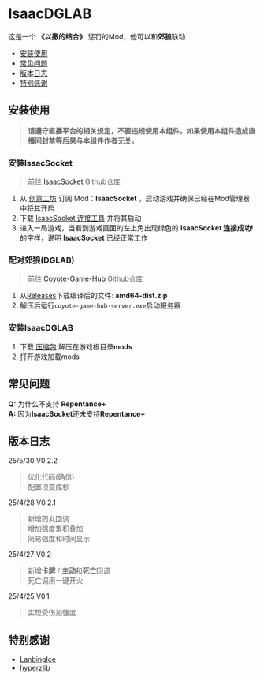 # IsaacDGLAB

这是一个 **《以撒的结合》** 惩罚的Mod，他可以和**郊狼**联动

  - [安装使用](#安装使用)
  - [常见问题](#常见问题)
  - [版本日志](#版本日志)
  - [特别感谢](#特别感谢)

## 安装使用

> **请遵守直播平台的相关规定，不要违规使用本组件，如果使用本组件造成直播间封禁等后果与本组件作者无关。**

  ### 安装IssacSocket

  > 前往 [IsaacSocket](https://github.com/LanbingIce/IsaacSocket-Mod) Github仓库 <br>
  1. 从 [创意工坊](https://steamcommunity.com/sharedfiles/filedetails/?id=3033763718) 订阅 Mod：**IsaacSocket**  ，启动游戏并确保已经在Mod管理器中将其开启
  2. 下载 [IsaacSocket 连接工具](https://github.com/LanbingIce/IsaacSocket-Utility/releases/latest) 并将其启动 
  3. 进入一局游戏，当看到游戏画面的左上角出现绿色的 **IsaacSocket 连接成功!** 的字样，说明 **IsaacSocket** 已经正常工作

### 配对郊狼(DGLAB)

> 前往 [Coyote-Game-Hub](https://github.com/hyperzlib/DG-Lab-Coyote-Game-Hub) Github仓库 <br>


1. 从[Releases](https://github.com/hyperzlib/DG-Lab-Coyote-Game-Hub/releases/latest)下载编译后的文件: **amd64-dist.zip**
2. 解压后运行```coyote-game-hub-server.exe```启动服务器


### 安装IsaacDGLAB
  1. 下载 [压缩包](https://github.com/xyBakaQAQ/IsaacDGLAB/archive/refs/heads/main.zip) 解压在游戏根目录**mods**
  2. 打开游戏加载mods

## 常见问题

 **Q:** 为什么不支持 **Repentance+** <br>
 **A:** 因为**IsaacSocket**还未支持**Repentance+**

## 版本日志
25/5/30 V0.2.2

> 优化代码(确信) <br>
> 配置项变成秒

25/4/28 V0.2.1

> 新增药丸回调 <br>
> 增加强度累积叠加 <br>
> 简易强度和时间显示

25/4/27 V0.2

> 新增**卡牌** / **主动**和**死亡**回调 <br>
> 死亡调用一键开火

 25/4/25 V0.1
>实现受伤加强度

## 特别感谢
- [LanbingIce](https://github.com/LanbingIce)
- [hyperzlib](https://github.com/hyperzlib)